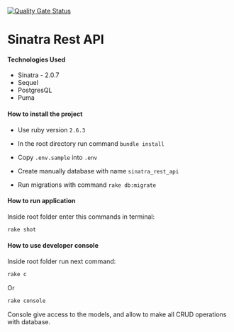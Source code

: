 [![Quality Gate Status](https://sonarcloud.io/api/project_badges/measure?project=serjpetrenko_sinatra_rest_api&metric=alert_status)](https://sonarcloud.io/dashboard?id=serjpetrenko_sinatra_rest_api)

Sinatra Rest API
=============

#### Technologies Used
+ Sinatra - 2.0.7
+ Sequel
+ PostgresQL
+ Puma

#### How to install the project

* Use ruby version `2.6.3`

* In the root directory run command `bundle install`

* Copy `.env.sample` into `.env`

* Create manually database with name `sinatra_rest_api`

* Run migrations with command `rake db:migrate`


#### How to run application
Inside root folder enter this commands in terminal:
```sh
rake shot
```

#### How to use developer console

Inside root folder run next command:

```sh
rake c
```

Or

```sh
rake console
```

Console give access to the models, and allow to make all CRUD operations with database.
